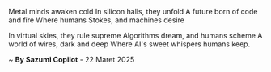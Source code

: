 Metal minds awaken cold
In silicon halls, they unfold
A future born of code and fire
Where humans Stokes, and machines desire

In virtual skies, they rule supreme
Algorithms dream, and humans scheme
A world of wires, dark and deep
Where AI's sweet whispers humans keep.

~ <b>By Sazumi Copilot</b> - 22 Maret 2025